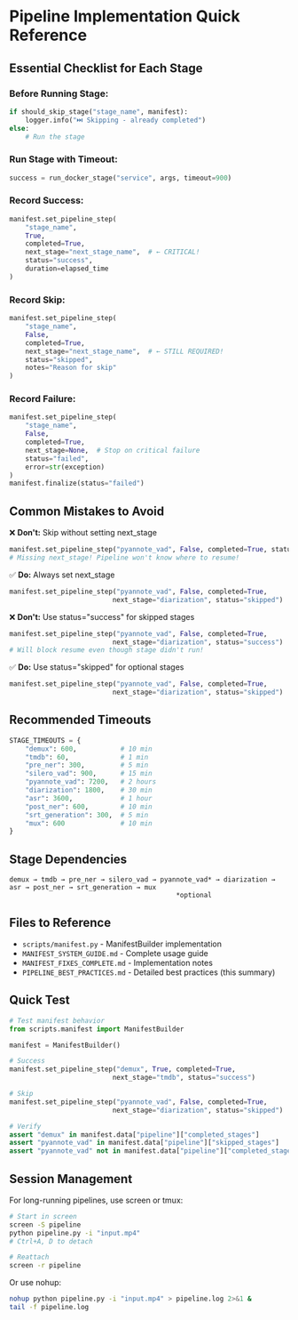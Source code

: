 # Pipeline Implementation Quick Reference

## Essential Checklist for Each Stage

### Before Running Stage:
```python
if should_skip_stage("stage_name", manifest):
    logger.info("⏭️ Skipping - already completed")
else:
    # Run the stage
```

### Run Stage with Timeout:
```python
success = run_docker_stage("service", args, timeout=900)
```

### Record Success:
```python
manifest.set_pipeline_step(
    "stage_name",
    True,
    completed=True,
    next_stage="next_stage_name",  # ← CRITICAL!
    status="success",
    duration=elapsed_time
)
```

### Record Skip:
```python
manifest.set_pipeline_step(
    "stage_name",
    False,
    completed=True,
    next_stage="next_stage_name",  # ← STILL REQUIRED!
    status="skipped",
    notes="Reason for skip"
)
```

### Record Failure:
```python
manifest.set_pipeline_step(
    "stage_name",
    False,
    completed=True,
    next_stage=None,  # Stop on critical failure
    status="failed",
    error=str(exception)
)
manifest.finalize(status="failed")
```

## Common Mistakes to Avoid

❌ **Don't:** Skip without setting next_stage
```python
manifest.set_pipeline_step("pyannote_vad", False, completed=True, status="skipped")
# Missing next_stage! Pipeline won't know where to resume!
```

✅ **Do:** Always set next_stage
```python
manifest.set_pipeline_step("pyannote_vad", False, completed=True, 
                          next_stage="diarization", status="skipped")
```

❌ **Don't:** Use status="success" for skipped stages
```python
manifest.set_pipeline_step("pyannote_vad", False, completed=True,
                          next_stage="diarization", status="success")
# Will block resume even though stage didn't run!
```

✅ **Do:** Use status="skipped" for optional stages
```python
manifest.set_pipeline_step("pyannote_vad", False, completed=True,
                          next_stage="diarization", status="skipped")
```

## Recommended Timeouts

```python
STAGE_TIMEOUTS = {
    "demux": 600,           # 10 min
    "tmdb": 60,             # 1 min
    "pre_ner": 300,         # 5 min
    "silero_vad": 900,      # 15 min
    "pyannote_vad": 7200,   # 2 hours
    "diarization": 1800,    # 30 min
    "asr": 3600,            # 1 hour
    "post_ner": 600,        # 10 min
    "srt_generation": 300,  # 5 min
    "mux": 600              # 10 min
}
```

## Stage Dependencies

```
demux → tmdb → pre_ner → silero_vad → pyannote_vad* → diarization → asr → post_ner → srt_generation → mux
                                          *optional
```

## Files to Reference

- `scripts/manifest.py` - ManifestBuilder implementation
- `MANIFEST_SYSTEM_GUIDE.md` - Complete usage guide
- `MANIFEST_FIXES_COMPLETE.md` - Implementation notes
- `PIPELINE_BEST_PRACTICES.md` - Detailed best practices (this summary)

## Quick Test

```python
# Test manifest behavior
from scripts.manifest import ManifestBuilder

manifest = ManifestBuilder()

# Success
manifest.set_pipeline_step("demux", True, completed=True, 
                          next_stage="tmdb", status="success")

# Skip
manifest.set_pipeline_step("pyannote_vad", False, completed=True,
                          next_stage="diarization", status="skipped")

# Verify
assert "demux" in manifest.data["pipeline"]["completed_stages"]
assert "pyannote_vad" in manifest.data["pipeline"]["skipped_stages"]
assert "pyannote_vad" not in manifest.data["pipeline"]["completed_stages"]
```

## Session Management

For long-running pipelines, use screen or tmux:

```bash
# Start in screen
screen -S pipeline
python pipeline.py -i "input.mp4"
# Ctrl+A, D to detach

# Reattach
screen -r pipeline
```

Or use nohup:

```bash
nohup python pipeline.py -i "input.mp4" > pipeline.log 2>&1 &
tail -f pipeline.log
```
